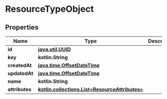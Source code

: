 
# ResourceTypeObject

## Properties
Name | Type | Description | Notes
------------ | ------------- | ------------- | -------------
**id** | [**java.util.UUID**](java.util.UUID.md) |  | 
**key** | **kotlin.String** |  | 
**createdAt** | [**java.time.OffsetDateTime**](java.time.OffsetDateTime.md) |  | 
**updatedAt** | [**java.time.OffsetDateTime**](java.time.OffsetDateTime.md) |  | 
**name** | **kotlin.String** |  |  [optional]
**attributes** | [**kotlin.collections.List&lt;ResourceAttributes&gt;**](ResourceAttributes.md) |  |  [optional]




